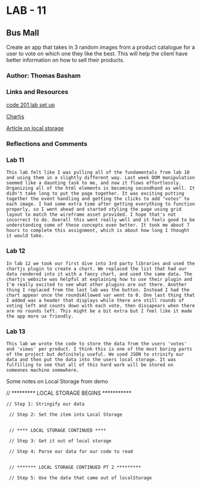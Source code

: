 # LAB - 11

## Bus Mall

Create an app that takes in 3 random images from a product catalogue for a user to vote on which one they like the best. This will help the client have better information on how to sell their products.

### Author: Thomas Basham

### Links and Resources

[code 201 lab set up](https://codefellows.github.io/code-201-guide/curriculum/class-02/project-setup)

[Chartjs](https://www.chartjs.org/)

[Article on local storage](http://diveinto.html5doctor.com/storage.html)

### Reflections and Comments

### Lab 11

    This lab felt like I was pulling all of the fundamentals from lab 10 and using them in a slightly different way. Last week DOM manipulation seemed like a daunting task to me, and now it flows effortlessly. Organizing all of the html elements is becoming secondhand as well. It didn't take long to put the page together. It was exciting putting together the event handling and getting the clicks to add "votes" to each image. I had some extra time after getting everything to function properly, so I went ahead and started styling the page using grid layout to match the wireframe asset provided. I hope that's not incorrect to do. Overall this went really well and it feels good to be understanding some of these concepts even better. It took me about 7 hours to complete this assignment, which is about how long I thought it would take. 

### Lab 12

    In lab 12 we took our first dive into 3rd party libraries and used the chartjs plugin to create a chart. We replaced the list that had our data rendered into it with a fancy chart, and used the same data. The chartjs website was helpful at explaining how to use their plugin and I'm really excited to see what other plugins are out there. Another thing I replaced from the last lab was the button. Instead I had the chart appear once the roundsAllowed var went to 0. One last thing that I added was a header that displays while there are still rounds of voting left and counts down with each vote, then dissapears when there are no rounds left. This might be a bit extra but I feel like it made the app more ux friendly. 

### Lab 13
    This lab we wrote the code to store the data from the users 'votes' and 'views' per product. I think this is one of the most boring parts of the project but definitely useful. We used JSON to strinify our data and then put the data into the users local storage. It was fulfilling to see that all of this hard work will be stored on someones machine somewhere. 


Some notes on Local Storage from demo

  // ********* LOCAL STORAGE BEGINS ***********

    // Step 1: Stringify our data

     // Step 2: Set the item into Local Storage


     // **** LOCAL STORAGE CONTINUED ****

     // Step 3: Get it out of local storage
    
     // Step 4: Parse our data for our code to read


     // ******* LOCAL STORAGE CONTINUED PT 2 *********

     // Step 5: Use the data that came out of localStorage
